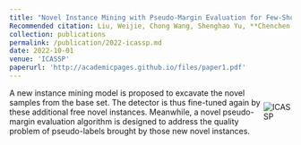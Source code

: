 ```yaml
---
title: "Novel Instance Mining with Pseudo-Margin Evaluation for Few-Shot Object Detection"
Recommended citation: Liu, Weijie, Chong Wang, Shenghao Yu, **Chenchen Tao**, Jun Wang, and Jiafei Wu
collection: publications
permalink: /publication/2022-icassp.md
date: 2022-10-01
venue: 'ICASSP'
paperurl: 'http://academicpages.github.io/files/paper1.pdf'
---
```


<div style="display: flex; align-items: center;">
  <div>
    A new instance mining model is proposed to excavate the novel samples from the base set. The detector 
    is thus fine-tuned again by these additional free novel 
    instances. Meanwhile, a novel pseudo-margin evaluation
    algorithm is designed to address the quality problem of 
    pseudo-labels brought by those new novel instances.
  </div>
  <div>
    <img src="https://16422004.github.io/images/icassp.png" alt="ICASSP">
  </div>
</div>

